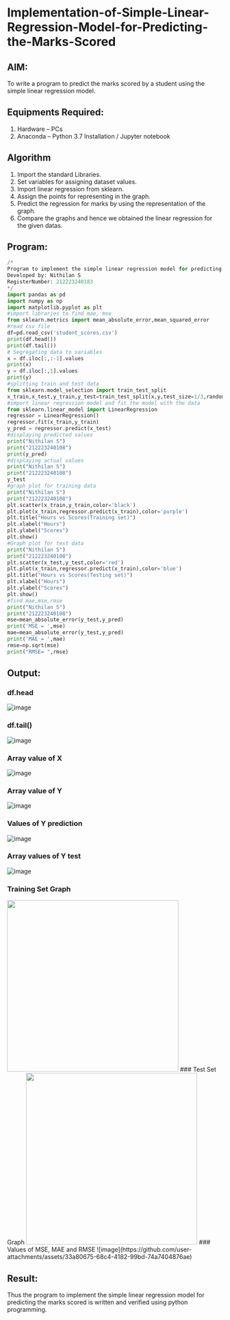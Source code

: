 # Implementation-of-Simple-Linear-Regression-Model-for-Predicting-the-Marks-Scored

## AIM:
To write a program to predict the marks scored by a student using the simple linear regression model.

## Equipments Required:
1. Hardware – PCs
2. Anaconda – Python 3.7 Installation / Jupyter notebook

## Algorithm
1. Import the standard Libraries.
2. Set variables for assigning dataset values.
3. Import linear regression from sklearn.
4. Assign the points for representing in the graph.
5. Predict the regression for marks by using the representation of the graph.
6. Compare the graphs and hence we obtained the linear regression for the given datas.

## Program:
```python
/*
Program to implement the simple linear regression model for predicting the marks scored.
Developed by: Nithilan S
RegisterNumber: 212223240183
*/
import pandas as pd
import numpy as np
import matplotlib.pyplot as plt
#import libraries to find mae, mse
from sklearn.metrics import mean_absolute_error,mean_squared_error
#read csv file
df=pd.read_csv('student_scores.csv')
print(df.head())
print(df.tail())
# Segregating data to variables
x = df.iloc[:,:-1].values
print(x)
y = df.iloc[:,1].values
print(y)
#splitting train and test data
from sklearn.model_selection import train_test_split
x_train,x_test,y_train,y_test=train_test_split(x,y,test_size=1/3,random_state=0)
#import linear regression model and fit the model with the data
from sklearn.linear_model import LinearRegression
regressor = LinearRegression()
regressor.fit(x_train,y_train)
y_pred = regressor.predict(x_test)
#displaying predicted values
print("Nithilan S")
print("212223240108")
print(y_pred)
#displaying actual values
print("Nithilan S")
print("212223240108")
y_test
#graph plot for training data
print("Nithilan S")
print("212223240108")
plt.scatter(x_train,y_train,color='black')
plt.plot(x_train,regressor.predict(x_train),color='purple')
plt.title("Hours vs Scores(Training set)")
plt.xlabel("Hours")
plt.ylabel("Scores")
plt.show()
#Graph plot for test data
print("Nithilan S")
print("212223240108")
plt.scatter(x_test,y_test,color='red')
plt.plot(x_train,regressor.predict(x_train),color='blue')
plt.title("Hours vs Scores(Testing set)")
plt.xlabel("Hours")
plt.ylabel("Scores")
plt.show()
#find mae,mse,rmse
print("Nithilan S")
print("212223240108")
mse=mean_absolute_error(y_test,y_pred)
print('MSE = ',mse)
mae=mean_absolute_error(y_test,y_pred)
print('MAE = ',mae)
rmse=np.sqrt(mse)
print("RMSE= ",rmse)
```

## Output:
### df.head
![image](https://github.com/user-attachments/assets/b27b0aa4-0745-406a-b558-a3ff9592aedd)
### df.tail()
![image](https://github.com/user-attachments/assets/c95ff9a7-0e1e-4961-a3e2-6dc27bf8fc99)
### Array value of X
![image](https://github.com/user-attachments/assets/52f1ba03-5763-4923-961d-14a42e3319a4)
### Array value of Y
![image](https://github.com/user-attachments/assets/74d43b46-bf24-4e8e-a43e-d67ad637b750)
### Values of Y prediction
![image](https://github.com/user-attachments/assets/2c844a37-75b6-4cde-a297-dbbc12a73ffd)
### Array values of Y test
![image](https://github.com/user-attachments/assets/7428a5f3-abda-468a-a7be-3051a3d2bf62)
### Training Set Graph
<img src="https://github.com/user-attachments/assets/fe424c16-5093-4400-861e-bf2529f805b5" width="400"/>
### Test Set Graph
<img src="https://github.com/user-attachments/assets/0909cbc5-8f84-41cf-860e-836c1428d3b3
" width="400"/>
### Values of MSE, MAE and RMSE
![image](https://github.com/user-attachments/assets/33a80675-68c4-4182-99bd-74a7404876ae)

## Result:
Thus the program to implement the simple linear regression model for predicting the marks scored is written and verified using python programming.
